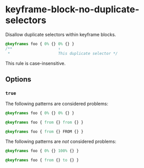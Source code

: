 # keyframe-block-no-duplicate-selectors

Disallow duplicate selectors within keyframe blocks.

<!-- prettier-ignore -->
```css
@keyframes foo { 0% {} 0% {} }
/**                    ↑
 *                     This duplicate selector */
```

This rule is case-insensitive.

## Options

### `true`

The following patterns are considered problems:

<!-- prettier-ignore -->
```css
@keyframes foo { 0% {} 0% {} }
```

<!-- prettier-ignore -->
```css
@keyframes foo { from {} from {} }
```

<!-- prettier-ignore -->
```css
@keyframes foo { from {} FROM {} }
```

The following patterns are _not_ considered problems:

<!-- prettier-ignore -->
```css
@keyframes foo { 0% {} 100% {} }
```

<!-- prettier-ignore -->
```css
@keyframes foo { from {} to {} }
```
